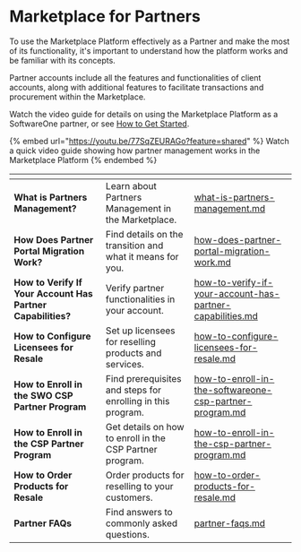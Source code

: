 # Marketplace for Partners

To use the Marketplace Platform effectively as a Partner and make the most of its functionality, it's important to understand how the platform works and be familiar with its concepts.&#x20;

Partner accounts include all the features and functionalities of client accounts, along with additional features to facilitate transactions and procurement within the Marketplace.

Watch the video guide for details on using the Marketplace Platform as a SoftwareOne partner, or see [How to Get Started](how-to-get-started.md).

{% embed url="https://youtu.be/77SqZEURAGo?feature=shared" %}
Watch a quick video guide showing how partner management works in the Marketplace Platform
{% endembed %}

<table data-card-size="large" data-view="cards"><thead><tr><th></th><th></th><th data-hidden data-card-target data-type="content-ref"></th></tr></thead><tbody><tr><td><strong>What is Partners Management?</strong></td><td>Learn about Partners Management in the Marketplace.</td><td><a href="what-is-partners-management.md">what-is-partners-management.md</a></td></tr><tr><td><strong>How Does Partner Portal Migration Work?</strong></td><td>Find details on the transition and what it means for you.</td><td><a href="how-does-partner-portal-migration-work.md">how-does-partner-portal-migration-work.md</a></td></tr><tr><td><strong>How to Verify If Your Account Has Partner Capabilities?</strong></td><td>Verify partner functionalities in your account.</td><td><a href="how-to-verify-if-your-account-has-partner-capabilities.md">how-to-verify-if-your-account-has-partner-capabilities.md</a></td></tr><tr><td><strong>How to Configure Licensees for Resale</strong></td><td>Set up licensees for reselling products and services.</td><td><a href="how-to-configure-licensees-for-resale.md">how-to-configure-licensees-for-resale.md</a></td></tr><tr><td><strong>How to Enroll in the SWO CSP Partner Program</strong></td><td>Find prerequisites and steps for enrolling in this program.</td><td><a href="how-to-enroll-in-the-softwareone-csp-partner-program.md">how-to-enroll-in-the-softwareone-csp-partner-program.md</a></td></tr><tr><td><strong>How to Enroll in the CSP Partner Program</strong></td><td>Get details on how to enroll in the CSP Partner program.</td><td><a href="how-to-enroll-in-the-csp-partner-program.md">how-to-enroll-in-the-csp-partner-program.md</a></td></tr><tr><td><strong>How to Order Products for Resale</strong></td><td>Order products for reselling to your customers.</td><td><a href="how-to-order-products-for-resale.md">how-to-order-products-for-resale.md</a></td></tr><tr><td><strong>Partner FAQs</strong></td><td>Find answers to commonly asked questions.</td><td><a href="partner-faqs.md">partner-faqs.md</a></td></tr></tbody></table>
